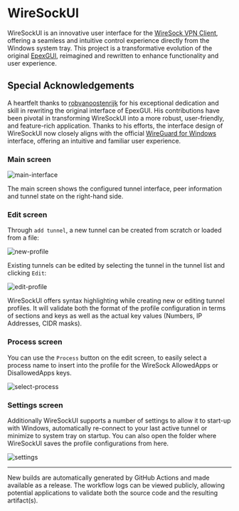 # WireSockUI

WireSockUI is an innovative user interface for the [WireSock VPN Client](https://www.wiresock.net), offering a seamless and intuitive control experience directly from the Windows system tray. This project is a transformative evolution of the original [EpexGUI](https://github.com/Epenko1337/EpexGUI), reimagined and rewritten to enhance functionality and user experience.

## Special Acknowledgements

A heartfelt thanks to [robvanoostenrijk](https://github.com/robvanoostenrijk/WireSockUI) for his exceptional dedication and skill in rewriting the original interface of EpexGUI. His contributions have been pivotal in transforming WireSockUI into a more robust, user-friendly, and feature-rich application. Thanks to his efforts, the interface design of WireSockUI now closely aligns with the official [WireGuard for Windows](https://www.wireguard.com/install/#windows-7-81-10-11-2008r2-2012r2-2016-2019-2022) interface, offering an intuitive and familiar user experience.

### Main screen

![main-interface](https://user-images.githubusercontent.com/6480052/230771736-d467ea72-aa16-46bc-9cbd-8477dcf4c2bb.png)

The main screen shows the configured tunnel interface, peer information and tunnel state on the right-hand side.

### Edit screen

Through `add tunnel`, a new tunnel can be created from scratch or loaded from a file:

![new-profile](https://user-images.githubusercontent.com/6480052/230771804-db5494f1-198e-4238-900f-abb95f94bbac.png)

Existing tunnels can be edited by selecting the tunnel in the tunnel list and clicking `Edit`:

![edit-profile](https://user-images.githubusercontent.com/6480052/230771826-ae3cf5ee-f6d4-411c-a69c-6eb805def928.png)

WireSockUI offers syntax highlighting while creating new or editing tunnel profiles. It will validate both the format of the profile configuration in terms of sections and keys as well as the actual key values (Numbers, IP Addresses, CIDR masks).

### Process screen

You can use the `Process` button on the edit screen, to easily select a process name to insert into the profile for the WireSock AllowedApps or DisallowedApps keys.

![select-process](https://user-images.githubusercontent.com/6480052/230771894-b907c183-cdb2-48f2-8d58-03223b4c1ff8.png)

### Settings screen

Additionally WireSockUI supports a number of settings to allow it to start-up with Windows, automatically re-connect to your last active tunnel or minimize to system tray on startup. You can also open the folder where WireSockUI saves the profile configurations from here.

![settings](https://user-images.githubusercontent.com/6480052/230771932-11df9a15-df61-4657-bbf3-e8dbbdac6716.png)

------

New builds are automatically generated by GitHub Actions and made available as a release. The workflow logs can be viewed publicly, allowing potential applications to validate both the source code and the resulting artifact(s).
